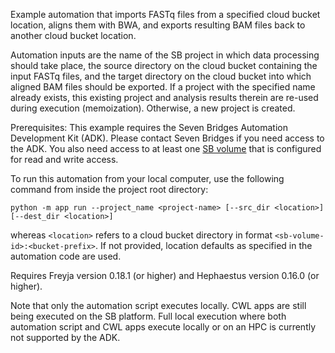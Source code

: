 Example automation that imports FASTq files from a specified cloud bucket location, aligns them with BWA, and exports resulting BAM files back to another cloud bucket location. 

Automation inputs are the name of the SB project in which data processing should take place, the source directory on the cloud bucket containing the input FASTq files, and the target directory on the cloud bucket into which aligned BAM files should be exported. If a project with the specified name already exists, this existing project and analysis results therein are re-used during execution (memoization). Otherwise, a new project is created.

Prerequisites: This example requires the Seven Bridges Automation Development Kit (ADK). Please contact Seven Bridges if you need access to the ADK. You also need access to at least one [SB volume](https://docs.sevenbridges.com/docs/volumes) that is configured for read and write access.

To run this automation from your local computer, use the following command from inside the project root directory:

```
python -m app run --project_name <project-name> [--src_dir <location>] [--dest_dir <location>]
```
   
whereas `<location>` refers to a cloud bucket directory in format `<sb-volume-id>:<bucket-prefix>`. If not provided, location defaults as specified in the automation code are used.

Requires Freyja version 0.18.1 (or higher) and Hephaestus version 0.16.0 (or higher). 

Note that only the automation script executes locally. CWL apps are still being executed on the SB platform. Full local execution where both automation script and CWL apps execute locally or on an HPC is currently not supported by the ADK.
